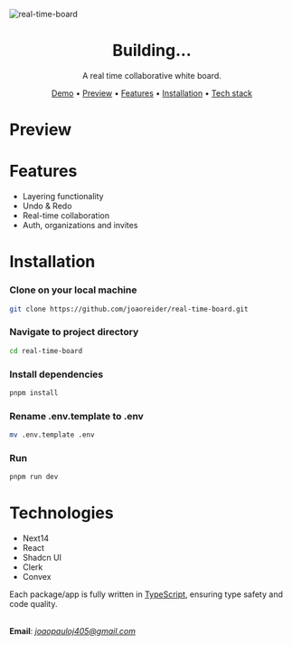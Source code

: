 ![real-time-board]()

<h1 align="center">Building...</h1>

<p align="center">A real time collaborative white board. </p>

<div align="center">

[Demo]() • [Preview](#Preview) • [Features](#Features) • [Installation](#Installation) • [Tech stack](#Technologies) 

</div>


# Preview

# Features
- Layering functionality
- Undo & Redo
- Real-time collaboration
- Auth, organizations and invites

# Installation

### Clone on your local machine

```bash
git clone https://github.com/joaoreider/real-time-board.git
```

### Navigate to project directory

```bash
cd real-time-board
```

### Install dependencies

```bash
pnpm install
```

### Rename .env.template to .env

```bash
mv .env.template .env
```

### Run 

```bash
pnpm run dev
```

# Technologies
- Next14
- React
- Shadcn UI
- Clerk
- Convex


Each package/app is fully written in [TypeScript](https://www.typescriptlang.org/), ensuring type safety and code quality.
<br><br>

**Email**: *joaopauloj405@gmail.com*
